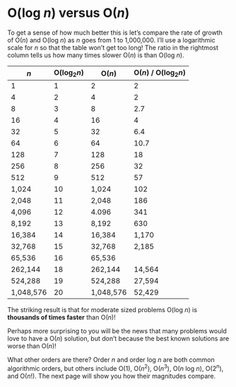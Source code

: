 # O(log _n_) versus O(*n*)

To get a sense of how much better this is let’s compare the rate of
growth of O(*n*) and O(log _n_) as _n_ goes from 1 to 1,000,000. I’ll
use a logarithmic scale for _n_ so that the table won’t get too long!
The ratio in the rightmost column tells us how many times slower O(*n*)
is than O(log _n_).

  _n_        |O(log<sub>2</sub>*n*)   | O(*n*)     |  O(*n*) / O(log<sub>2</sub>*n*)
  -----------|---------------|------------|------------------------
  1          | 1             | 2          | 2
  4          | 2             | 4          | 2
  8          | 3             | 8          | 2.7
  16         | 4             | 16         | 4
  32         | 5             | 32         | 6.4
  64         | 6             | 64         | 10.7
  128        | 7             | 128        | 18
  256        | 8             | 256        | 32
  512        | 9             | 512        | 57
  1,024      | 10            | 1,024      | 102
  2,048      | 11            | 2,048      | 186
  4,096      | 12            | 4.096      | 341
  8,192      | 13            | 8,192      | 630
  16,384     | 14            | 16,384     | 1,170
  32,768     | 15            | 32,768     | 2,185
  65,536     | 16            | 65,536     | 
  262,144    | 18            | 262,144    | 14,564
  524,288    | 19            | 524,288    | 27,594
  1,048,576  | 20            | 1,048,576  | 52,429

The striking result is that for moderate sized problems O(log _n_) is
**thousands of times faster** than O(*n*)!

Perhaps more surprising to you will be the news that many problems would
love to have a O(*n*) solution, but don’t because the best known
solutions are worse than O(*n*)!

What other orders are there? Order _n_ and order log _n_ are both common
algorithmic orders, but others include O(1), O(*n*<sup>2</sup>), O(*n*<sup>3</sup>), O(*n*
log _n_), O(2<sup>*n*</sup>), and O(*n*!). The next page will show you how their
magnitudes compare.
